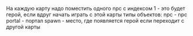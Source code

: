 На каждую карту надо поместить одного npc с индексом 1 - это будет герой, если вдруг начать играть с этой карты
типы объектов:
npc - npc
portal - портал
spawn - место, где появляется герой если переходит с другой карты

